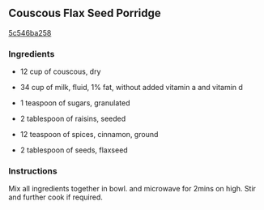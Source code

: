 ## Couscous Flax Seed Porridge

[5c546ba258](http://www.food.com/recipe/couscous-flax-seed-porridge-311546)

### Ingredients

 - 12 cup of couscous, dry

 - 34 cup of milk, fluid, 1% fat, without added vitamin a and vitamin d

 - 1 teaspoon of sugars, granulated

 - 2 tablespoon of raisins, seeded

 - 12 teaspoon of spices, cinnamon, ground

 - 2 tablespoon of seeds, flaxseed

### Instructions

Mix all ingredients together in bowl. and microwave for 2mins on high. Stir and further cook if required.